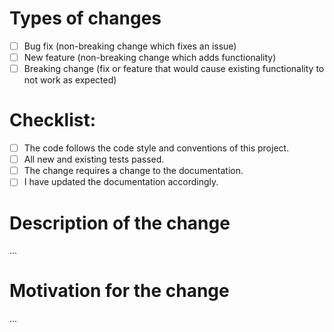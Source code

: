 # Types of changes

<!-- Please put an `x` without spaces (e.g. [x]) in all the boxes that apply: -->

- [ ] Bug fix (non-breaking change which fixes an issue)
- [ ] New feature (non-breaking change which adds functionality)
- [ ] Breaking change (fix or feature that would cause existing functionality to not work as expected)

# Checklist:

<!-- Please put an `x` without spaces (e.g. [x]) in all the boxes that apply: -->

- [ ] The code follows the code style and conventions of this project.
- [ ] All new and existing tests passed.
- [ ] The change requires a change to the documentation.
- [ ] I have updated the documentation accordingly.

# Description of the change

<!-- Please provide enough information so others can review your pull request -->

...

# Motivation for the change

<!-- Please explain the motivation for making this change -->

...
